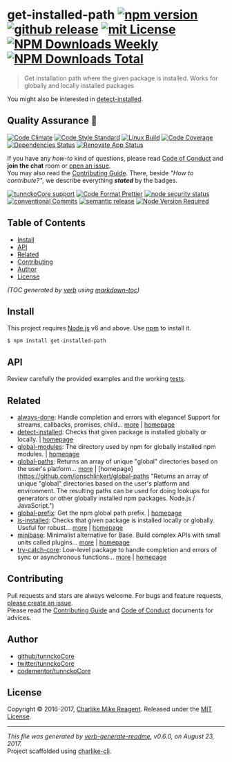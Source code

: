 # get-installed-path [![npm version][npmv-img]][npmv-url] [![github release][github-release-img]][github-release-url] [![mit License][license-img]][license-url] [![NPM Downloads Weekly][downloads-weekly-img]][downloads-weekly-url] [![NPM Downloads Total][downloads-total-img]][downloads-total-url] 

> Get installation path where the given package is installed. Works for globally and locally installed packages

You might also be interested in [detect-installed](https://github.com/tunnckocore/detect-installed#readme).

## Quality Assurance :100:

[![Code Climate][codeclimate-img]][codeclimate-url] 
[![Code Style Standard][standard-img]][standard-url] 
[![Linux Build][travis-img]][travis-url] 
[![Code Coverage][codecov-img]][codecov-url] 
[![Dependencies Status][dependencies-img]][dependencies-url] 
[![Renovate App Status][renovate-img]][renovate-url] 

If you have any _how-to_ kind of questions, please read [Code of Conduct](./CODE_OF_CONDUCT.md) and **join the chat** room or [open an issue][open-issue-url].  
You may also read the [Contributing Guide](./CONTRIBUTING.md). There, beside _"How to contribute?"_, we describe everything **_stated_** by  the badges.

[![tunnckoCore support][gitterchat-img]][gitterchat-url] 
[![Code Format Prettier][prettier-img]][prettier-url] 
[![node security status][nodesecurity-img]][nodesecurity-url] 
[![conventional Commits][ccommits-img]][ccommits-url] 
[![semantic release][semantic-release-img]][semantic-release-url] 
[![Node Version Required][nodeversion-img]][nodeversion-url]

## Table of Contents
- [Install](#install)
- [API](#api)
- [Related](#related)
- [Contributing](#contributing)
- [Author](#author)
- [License](#license)

_(TOC generated by [verb](https://github.com/verbose/verb) using [markdown-toc](https://github.com/jonschlinkert/markdown-toc))_

## Install

This project requires [Node.js][nodeversion-url] v6 and above. Use [npm](https://www.npmjs.com) to install it.

```
$ npm install get-installed-path
```

## API
Review carefully the provided examples and the working [tests](./test.js).

## Related
- [always-done](https://www.npmjs.com/package/always-done): Handle completion and errors with elegance! Support for streams, callbacks, promises, child… [more](https://github.com/hybridables/always-done#readme) | [homepage](https://github.com/hybridables/always-done#readme "Handle completion and errors with elegance! Support for streams, callbacks, promises, child processes, async/await and sync functions. A drop-in replacement for [async-done][] - pass 100% of its tests plus more")
- [detect-installed](https://www.npmjs.com/package/detect-installed): Checks that given package is installed globally or locally. | [homepage](https://github.com/tunnckocore/detect-installed#readme "Checks that given package is installed globally or locally.")
- [global-modules](https://www.npmjs.com/package/global-modules): The directory used by npm for globally installed npm modules. | [homepage](https://github.com/jonschlinkert/global-modules "The directory used by npm for globally installed npm modules.")
- [global-paths](https://www.npmjs.com/package/global-paths): Returns an array of unique "global" directories based on the user's platform… [more](https://github.com/jonschlinkert/global-paths) | [homepage](https://github.com/jonschlinkert/global-paths "Returns an array of unique "global" directories based on the user's platform and environment. The resulting paths can be used for doing lookups for generators or other globally installed npm packages. Node.js / JavaScript.")
- [global-prefix](https://www.npmjs.com/package/global-prefix): Get the npm global path prefix. | [homepage](https://github.com/jonschlinkert/global-prefix "Get the npm global path prefix.")
- [is-installed](https://www.npmjs.com/package/is-installed): Checks that given package is installed locally or globally. Useful for robust… [more](https://github.com/tunnckocore/is-installed#readme) | [homepage](https://github.com/tunnckocore/is-installed#readme "Checks that given package is installed locally or globally. Useful for robust resolving when you want some package - it will check first if it exists locally, then if it exists globally")
- [minibase](https://www.npmjs.com/package/minibase): Minimalist alternative for Base. Build complex APIs with small units called plugins… [more](https://github.com/node-minibase/minibase#readme) | [homepage](https://github.com/node-minibase/minibase#readme "Minimalist alternative for Base. Build complex APIs with small units called plugins. Works well with most of the already existing [base][] plugins.")
- [try-catch-core](https://www.npmjs.com/package/try-catch-core): Low-level package to handle completion and errors of sync or asynchronous functions… [more](https://github.com/hybridables/try-catch-core#readme) | [homepage](https://github.com/hybridables/try-catch-core#readme "Low-level package to handle completion and errors of sync or asynchronous functions, using [once][] and [dezalgo][] libs. Useful for and used in higher-level libs such as [always-done][] to handle completion of anything.")

## Contributing
Pull requests and stars are always welcome. For bugs and feature requests, [please create an issue][open-issue-url].  
Please read the [Contributing Guide](./CONTRIBUTING.md) and [Code of Conduct](./CODE_OF_CONDUCT.md) documents for advices.  

## Author
- [github/tunnckoCore](https://github.com/tunnckoCore)
- [twitter/tunnckoCore](https://twitter.com/tunnckoCore)
- [codementor/tunnckoCore](https://codementor.io/tunnckoCore)

## License
Copyright © 2016-2017, [Charlike Mike Reagent](https://i.am.charlike.online). Released under the [MIT License](LICENSE).

***

_This file was generated by [verb-generate-readme](https://github.com/verbose/verb-generate-readme), v0.6.0, on August 23, 2017._  
Project scaffolded using [charlike-cli][].

<!-- Heading badges -->
[npmv-url]: https://www.npmjs.com/package/get-installed-path
[npmv-img]: https://img.shields.io/npm/v/get-installed-path.svg

[open-issue-url]: https://github.com/tunnckoCore/get-installed-path/issues/new
[github-release-url]: https://github.com/tunnckoCore/get-installed-path/releases/latest
[github-release-img]: https://img.shields.io/github/release/tunnckoCore/get-installed-path.svg

[license-url]: https://github.com/tunnckoCore/get-installed-path/blob/master/LICENSE
[license-img]: https://img.shields.io/npm/l/get-installed-path.svg

[downloads-weekly-url]: https://www.npmjs.com/package/get-installed-path
[downloads-weekly-img]: https://img.shields.io/npm/dw/get-installed-path.svg

[downloads-total-url]: https://www.npmjs.com/package/get-installed-path
[downloads-total-img]: https://img.shields.io/npm/dt/get-installed-path.svg

<!-- Front line badges -->
[codeclimate-url]: https://codeclimate.com/github/tunnckoCore/get-installed-path
[codeclimate-img]: https://img.shields.io/codeclimate/github/tunnckoCore/get-installed-path.svg

[standard-url]: https://github.com/standard/standard
[standard-img]: https://img.shields.io/badge/code_style-standard-brightgreen.svg

[travis-url]: https://travis-ci.org/tunnckoCore/get-installed-path
[travis-img]: https://img.shields.io/travis/tunnckoCore/get-installed-path/master.svg?label=linux

[codecov-url]: https://codecov.io/gh/tunnckoCore/get-installed-path
[codecov-img]: https://img.shields.io/codecov/c/github/tunnckoCore/get-installed-path/master.svg

[dependencies-url]: https://david-dm.org/tunnckoCore/get-installed-path
[dependencies-img]: https://img.shields.io/david/tunnckoCore/get-installed-path.svg

[renovate-url]: https://renovateapp.com
[renovate-img]: https://img.shields.io/badge/renovate-enabled-brightgreen.svg

<!-- Second front of badges -->

[gitterchat-url]: https://gitter.im/tunnckoCore/support
[gitterchat-img]: https://img.shields.io/gitter/room/tunnckoCore/support.svg

[prettier-url]: https://github.com/prettier/prettier
[prettier-img]: https://img.shields.io/badge/styled_with-prettier-f952a5.svg

[nodesecurity-url]: https://nodesecurity.io/orgs/tunnckocore-dev/projects/fd91a3c7-498b-4ff8-8f29-5d93a9d97626
[nodesecurity-img]: https://nodesecurity.io/orgs/tunnckocore-dev/projects/fd91a3c7-498b-4ff8-8f29-5d93a9d97626/badge
<!-- the original color of nsp: 
[nodesec-img]: https://img.shields.io/badge/nsp-no_known_vulns-35a9e0.svg -->

[semantic-release-url]: https://github.com/semantic-release/semantic-release
[semantic-release-img]: https://img.shields.io/badge/%20%20%F0%9F%93%A6%F0%9F%9A%80-semantic--release-e10079.svg

[ccommits-url]: https://conventionalcommits.org/
[ccommits-img]: https://img.shields.io/badge/conventional_commits-1.0.0-yellow.svg

[nodeversion-url]: https://nodejs.org/en/download
[nodeversion-img]: https://img.shields.io/node/v/get-installed-path.svg

[always-done]: https://github.com/hybridables/always-done
[async-done]: https://github.com/gulpjs/async-done
[base]: https://github.com/node-base/base
[charlike-cli]: https://github.com/tunnckoCore/charlike-cli
[dezalgo]: https://github.com/npm/dezalgo
[once]: https://github.com/isaacs/once